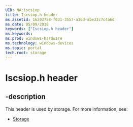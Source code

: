```yaml
---
UID: NA:iscsiop
title: Iscsiop.h header
ms.assetid: 16203758-f031-3557-a36d-abe33c7c4a6d
ms.date: 05/09/2018
keywords: ["Iscsiop.h header"]
ms.keywords: 
ms.prod: windows-hardware
ms.technology: windows-devices
ms.topic: portal
tech.root: storage
---
```


# Iscsiop.h header


## -description


This header is used by storage. For more information, see:

- [Storage](../_storage/index.md)
